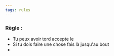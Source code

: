 ```yaml
---
tags: rules
---
```

### Règle :

 - Tu peux avoir tord accepte le 
 - Si tu dois faire une chose fais là jusqu'au bout
 - 

